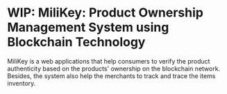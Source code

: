 # WIP: MiliKey: Product Ownership Management System using Blockchain Technology

MiliKey is a web applications that help consumers to verify the product authenticity based on the products' ownership on the blockchain network. Besides, the system also help the merchants to track and trace the items inventory.

